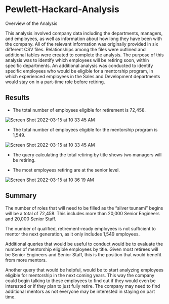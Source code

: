 # Pewlett-Hackard-Analysis

Overview of the Analysis

This analysis involved company data including the departments, managers, and employees, as well as information about how long they have been with the company. All of the relevant information was originally provided in six different CSV files. Relationships among the files were outlined and additional tables were created to complete the analysis. The purpose of this analysis was to identify which employees will be retiring soon, within specific departments. An additional analysis was conducted to identify specific employees who would be eligible for a mentorship program, in which experienced employees in the Sales and Development departments would stay on in a part-time role before retiring.

## **Results**
 
- The total number of employees eligible for retirement is 72,458.

![Screen Shot 2022-03-15 at 10 33 45 AM](https://user-images.githubusercontent.com/98051208/158405888-12dfe5da-a728-4e0e-adee-507e19cddeb7.png)

- The total number of employees eligible for the mentorship program is 1,549.

![Screen Shot 2022-03-15 at 10 33 45 AM](https://user-images.githubusercontent.com/98051208/158406041-e593e282-2488-40cb-ba1d-c63b94770462.png)

- The query calculating the total retiring by title shows two managers will be retiring.

- The most employees retiring are at the senior level. 

![Screen Shot 2022-03-15 at 10 36 19 AM](https://user-images.githubusercontent.com/98051208/158406239-7db40b27-c49a-4fe1-a871-b6ab638f775c.png)

## **Summary**
The number of roles that will need to be filled as the “silver tsunami” begins will be a total of 72,458. This includes more than 20,000 Senior Engineers and 20,000 Senior Staff. 

The number of qualified, retirement-ready employees is not sufficient to mentor the next generation, as it only includes 1,549 employees. 

Additional queries that would be useful to conduct would be to evaluate the number of mentorship eligible employees by title. Given most retirees will be Senior Engineers and Senior Staff, this is the position that would benefit from more mentors.

Another query that would be helpful, would be to start analyzing employees eligible for mentorship in the next coming years. This way the company could begin talking to these employees to find out if they would even be interested or if they plan to just fully retire. The company may need to find additional mentors as not everyone may be interested in staying on part time. 
